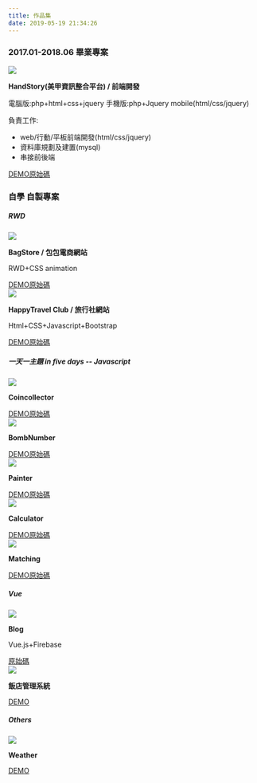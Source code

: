 ```yaml
---
title: 作品集
date: 2019-05-19 21:34:26
---
```


<link rel="stylesheet" type="text/css" href="./style.css">
<h3>2017.01-2018.06 畢業專案</h3>
<div class="portfolio_block"><div class='portfolio_img'><img src="./images/Handstory-c.jpg"/></div>
  <div class='portfolio_info'><p><strong>HandStory(美甲資訊整合平台) / 前端開發</strong></p><p>電腦版:php+html+css+jquery
    手機版:php+Jquery mobile(html/css/jquery)
   </p>
    <p>負責工作:</p><ul><li>web/行動/平板前端開發(html/css/jquery)</li><li>資料庫規劃及建置(mysql)</li><li>串接前後端</li></ul>
    <div><a href="https://github.com/HsinShan/Handstory/blob/master/README.md">DEMO</a><a href="https://github.com/HsinShan/Handstory">原始碼</a></div></div></div>
<h3>自學 自製專案</h3><h5>RWD </h5>
<div class="self_block"><div class="self_portfolio_block"><div class='self_img'><img src="./images/Bag.jpg" /></div><div class='self_info'><p><strong>BagStore / 包包電商網站</strong></p><p>RWD+CSS animation
   </p><div> <a href="https://hsinshan.github.io/Portfolio/Bag/">DEMO</a><a href="https://github.com/HsinShan/Portfolio/tree/master/Bag">原始碼</a></div></div></div>
    <div class="self_portfolio_block"><div class='self_img'><img src="./images/HappyTravel.jpg" /></div><div class='self_info'><p><strong>HappyTravel Club / 旅行社網站</strong></p><p>Html+CSS+Javascript+Bootstrap
   </p><div> <a href="https://hsinshan.github.io/Portfolio/HappyTravel Club/">DEMO</a><a href="https://github.com/HsinShan/Portfolio/tree/master/HappyTravel%20Club">原始碼</a></div></div></div>   
</div>
<h5> 一天一主題 in five days -- Javascript </h5>
<div class="self_block"><div class="js_block"><div class='self_img'><img src="./images/Coincollector.jpg" /></div><div class='self_info'><p><strong>Coincollector</strong></p><div> <a href="https://hsinshan.github.io/DailyChallenge/CoinCollector.html">DEMO</a><a href="https://github.com/HsinShan/DailyChallenge/blob/master/CoinCollector.html">原始碼</a></div></div></div>
    <div class="js_block"><div class='self_img'><img src="./images/BombNumber.jpg" /></div><div class='self_info'><p><strong>BombNumber</strong></p><div> <a href="https://hsinshan.github.io/DailyChallenge/bombnumber.html">DEMO</a><a href="https://github.com/HsinShan/DailyChallenge/blob/master/bombnumber.html">原始碼</a></div></div></div>  
    <div class="js_block"><div class='self_img'><img src="./images/Painter.jpg" /></div><div class='self_info'><p><strong>Painter</strong></p><div> <a href="https://hsinshan.github.io/DailyChallenge/painter.html">DEMO</a><a href="https://github.com/HsinShan/DailyChallenge/blob/master/painter.html">原始碼</a></div></div></div>
    <div class="js_block"><div class='self_img'><img src="./images/calculator.jpg" /></div><div class='self_info'><p><strong>Calculator</strong></p><div> <a href="https://hsinshan.github.io/DailyChallenge/calculator.html">DEMO</a><a href="https://github.com/HsinShan/DailyChallenge/blob/master/calculator.html">原始碼</a></div></div></div>   
    <div class="js_block"><div class='self_img'><img src="./images/match.jpg" /></div><div class='self_info'><p><strong>Matching</strong></p><div> <a href="https://hsinshan.github.io/DailyChallenge/matching.html">DEMO</a><a href="https://github.com/HsinShan/DailyChallenge/blob/master/matching.html">原始碼</a></div></div></div>  
</div>
<h5>Vue </h5>
<div class="self_block"><div class="self_portfolio_block"><div class='self_img'><img src="images/blogShow.png" /></div><div class='self_info'><p><strong>Blog</strong></p><p>Vue.js+Firebase
   </p><div><a href="https://github.com/HsinShan/Portfolio/tree/master/blog">原始碼</a></div></div></div>
    <div class="self_portfolio_block"><div class='self_img'><img src="./images/hotel.png" /></div><div class='self_info'><p><strong>飯店管理系統</strong></p><div> <a href="https://codepen.io/ShirleyHsieh/pen/bJPboe">DEMO</a></div></div></div>   
</div>
<h5>Others</h5>
<div class="self_block"><div class="self_portfolio_block"><div class='self_img'><img src="images/weather.jpg" /></div><div class='self_info'><p><strong>Weather</strong></p><div><a href="https://codepen.io/ShirleyHsieh/pen/LoEvZa">DEMO</a></div></div></div>  
</div>
